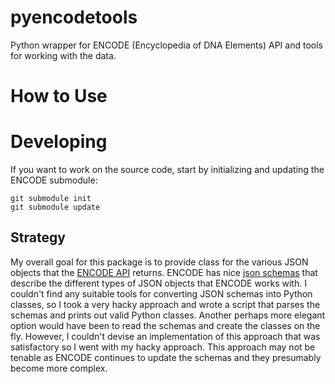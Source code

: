 pyencodetools
=============

Python wrapper for ENCODE (Encyclopedia of DNA Elements) API and tools for
working with the data.

# How to Use


# Developing

If you want to work on the source code, start by initializing and updating the 
ENCODE submodule:

	git submodule init
	git submodule update

## Strategy

My overall goal for this package is to provide class for the various JSON
objects that the [ENCODE API](https://www.encodeproject.org/help/rest-api/)
returns. ENCODE has nice [json
schemas](https://github.com/ENCODE-DCC/encoded/tree/master/src/encoded/schemas)
that describe the different types of JSON objects that ENCODE works with. I
couldn't find any suitable tools for converting JSON schemas into Python
classes, so I took a very hacky approach and wrote a script that parses the
schemas and prints out valid Python classes. Another perhaps more elegant option
would have been to read the schemas and create the classes on the fly. However, 
I couldn't devise an implementation of this approach that was satisfactory so I
went with my hacky approach. This approach may not be tenable as ENCODE
continues to update the schemas and they presumably become more complex.
